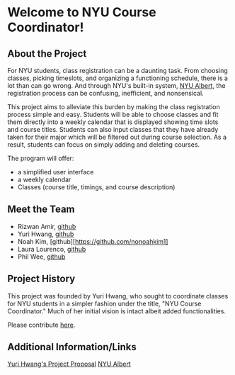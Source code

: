 # Welcome to NYU Course Coordinator!
## About the Project
For NYU students, class registration can be a daunting task. From choosing classes, picking timeslots, and organizing a functioning schedule, there is a lot than can go wrong. And through NYU's built-in system, [NYU Albert](http://albert.nyu.edu/albert_index.html), the registration process can be confusing, inefficient, and nonsensical. 

This project aims to alleviate this burden by making the class registration process simple and easy. Students will be able to choose classes and fit them directly into a weekly calendar that is displayed showing time slots and course titles. Students can also input classes that they have already taken for their major which will be filtered out during course selection. As a result, students can focus on simply adding and deleting courses.

The program will offer:
 - a simplified user interface
 - a weekly calendar
 - Classes (course title, timings, and course description)

## Meet the Team
- Rizwan Amir, [github](https://github.com/raa573)
- Yuri Hwang, [github](https://github.com/yurihwang)
- Noah Kim, [github][https://github.com/nonoahkim1]
- Laura Lourenco, [github](https://github.com/qlaueen)
- Phil Wee, [github](https://github.com/philwee)

## Project History
This project was founded by Yuri Hwang, who sought to coordinate classes for NYU students in a simpler fashion under the title, "NYU Course Coordinator." Much of her initial vision is intact albeit added functionalities. 

Please contribute [here](https://github.com/agiledev-students-fall2022/final-project-team-nyu-course-coordinator/blob/master/CONTRIBUTING.md).

## Additional Information/Links
[Yuri Hwang's Project Proposal](https://github.com/agiledev-students-fall2022/project-proposal-team)
[NYU Albert](http://albert.nyu.edu/albert_index.html)